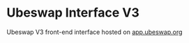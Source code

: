 # Ubeswap Interface V3

Ubeswap V3 front-end interface hosted on [app.ubeswap.org](https://app.ubeswap.org)


